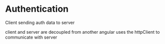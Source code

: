 # Authentication

Client sending auth data to server

client and server are decoupled from another
angular uses the httpClient to communicate with server
